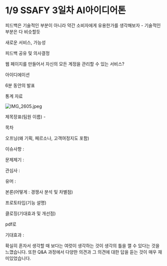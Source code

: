 # 1/9 SSAFY 3일차 AI아이디어톤

피드백은 기술적인 부분이 아니라 약간 소비자에게 유용한가를 생각해보자 - 기술적인 부분은 다 비슷할듯

새로운 서비스, 가능성

피드백 공유 및 의사결정

웹 페이지를 만들어서 자신의 모든 계정을 관리할 수 있는 서비스?

아이디에이션

6분 동안의 발표

통계 자료

![IMG_2605.jpeg](2a5c6e4d-0e7e-4da5-b2bd-ed3cb14b566d.png)

제목장표(팀원 이름) - 

목차

오프닝(왜 기획, 페르소나, 고객여정지도 포함)

이슈사항 : 

문제제기 : 

관심사 : 

유머 : 

본론(어떻게 : 경쟁사 분석 및 차별점)

프로토타입(기능 설명)

클로징(기대효과 및 개선점)

pdf로

기대효과 : 

확실히 혼자서 생각할 때 보다는 여럿이 생각하는 것이 생각의 틀을 깰 수 있다는 것을 느꼈습니다. 또한 Q&A 과정에서 다양한 의견과 그 의견에 대한 답을 듣는 것이 매우 재미있었습니다.